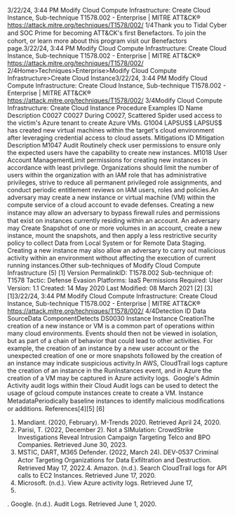 3/22/24, 3:44 PM Modify Cloud Compute Infrastructure: Create Cloud Instance, Sub-technique T1578.002 - Enterprise | MITRE ATT&CK®
https://attack.mitre.org/techniques/T1578/002/ 1/4Thank you to Tidal Cyber and SOC Prime for becoming ATT&CK's ﬁrst Benefactors. To join the cohort, or learn more about this program visit our
Benefactors page.3/22/24, 3:44 PM Modify Cloud Compute Infrastructure: Create Cloud Instance, Sub-technique T1578.002 - Enterprise | MITRE ATT&CK®
https://attack.mitre.org/techniques/T1578/002/ 2/4Home>Techniques>Enterprise>Modify Cloud Compute Infrastructure>Create Cloud Instance3/22/24, 3:44 PM Modify Cloud Compute Infrastructure: Create Cloud Instance, Sub-technique T1578.002 - Enterprise | MITRE ATT&CK®
https://attack.mitre.org/techniques/T1578/002/ 3/4Modify Cloud Compute Infrastructure: Create Cloud
Instance
Procedure Examples
ID Name Description
C0027 C0027 During C0027, Scattered Spider used access to the victim's Azure tenant to create Azure VMs.
G1004 LAPSUS$ LAPSUS$ has created new virtual machines within the target's cloud environment after leveraging credential
access to cloud assets.
Mitigations
ID Mitigation Description
M1047 Audit Routinely check user permissions to ensure only the expected users have the capability to create new
instances.
M1018 User Account
ManagementLimit permissions for creating new instances in accordance with least privilege. Organizations should
limit the number of users within the organization with an IAM role that has administrative privileges,
strive to reduce all permanent privileged role assignments, and conduct periodic entitlement reviews on
IAM users, roles and policies.An adversary may create a new instance or virtual machine (VM) within the compute service of a cloud account to evade defenses. Creating
a new instance may allow an adversary to bypass ﬁrewall rules and permissions that exist on instances currently residing within an account.
An adversary may Create Snapshot of one or more volumes in an account, create a new instance, mount the snapshots, and then apply a
less restrictive security policy to collect Data from Local System or for Remote Data Staging.
Creating a new instance may also allow an adversary to carry out malicious activity within an environment without affecting the execution
of current running instances.Other sub-techniques of Modify Cloud Compute Infrastructure (5)
[1]
Version PermalinkID: T1578.002
Sub-technique of:  T1578
 
Tactic: Defense Evasion
 
Platforms: IaaS
 
Permissions Required: User
Version: 1.1
Created: 14 May 2020
Last Modiﬁed: 08 March 2021
[2]
[3]
[1]3/22/24, 3:44 PM Modify Cloud Compute Infrastructure: Create Cloud Instance, Sub-technique T1578.002 - Enterprise | MITRE ATT&CK®
https://attack.mitre.org/techniques/T1578/002/ 4/4Detection
ID Data SourceData ComponentDetects
DS0030 Instance Instance
CreationThe creation of a new instance or VM is a common part of operations within many cloud
environments. Events should then not be viewed in isolation, but as part of a chain of behavior
that could lead to other activities. For example, the creation of an instance by a new user
account or the unexpected creation of one or more snapshots followed by the creation of an
instance may indicate suspicious activity.In AWS, CloudTrail logs capture the creation of an
instance in the RunInstances event, and in Azure the creation of a VM may be captured in
Azure activity logs.  Google's Admin Activity audit logs within their Cloud Audit logs can be
used to detect the usage of gcloud compute instances create to create a VM.
Instance
MetadataPeriodically baseline instances to identify malicious modiﬁcations or additions.
References[4][5]
[6]
1. Mandiant. (2020, February). M-Trends 2020. Retrieved April
24, 2020.
2. Parisi, T. (2022, December 2). Not a SIMulation: CrowdStrike
Investigations Reveal Intrusion Campaign Targeting Telco and
BPO Companies. Retrieved June 30, 2023.
3. MSTIC, DART, M365 Defender. (2022, March 24). DEV-0537
Criminal Actor Targeting Organizations for Data Exﬁltration
and Destruction. Retrieved May 17, 2022.4. Amazon. (n.d.). Search CloudTrail logs for API calls to EC2
Instances. Retrieved June 17, 2020.
5. Microsoft. (n.d.). View Azure activity logs. Retrieved June 17,
2020.
 . Google. (n.d.). Audit Logs. Retrieved June 1, 2020.